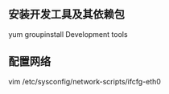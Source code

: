 ## 安装开发工具及其依赖包
yum groupinstall Development tools

## 配置网络
vim /etc/sysconfig/network-scripts/ifcfg-eth0

